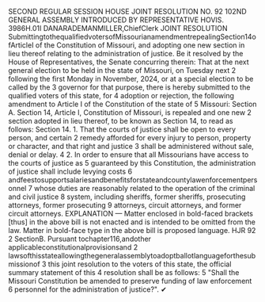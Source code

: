 SECOND REGULAR SESSION
HOUSE JOINT
RESOLUTION NO. 92
102ND GENERAL ASSEMBLY
INTRODUCED BY REPRESENTATIVE HOVIS.
3986H.01I DANARADEMANMILLER,ChiefClerk
JOINT RESOLUTION
SubmittingtothequalifiedvotersofMissourianamendmentrepealingSection14ofArticleI
of the Constitution of Missouri, and adopting one new section in lieu thereof relating
to the administration of justice.
Be it resolved by the House of Representatives, the Senate concurring therein:
That at the next general election to be held in the state of Missouri, on Tuesday next
2 following the first Monday in November, 2024, or at a special election to be called by the
3 governor for that purpose, there is hereby submitted to the qualified voters of this state, for
4 adoption or rejection, the following amendment to Article I of the Constitution of the state of
5 Missouri:
Section A. Section 14, Article I, Constitution of Missouri, is repealed and one new
2 section adopted in lieu thereof, to be known as Section 14, to read as follows:
Section 14. 1. That the courts of justice shall be open to every person, and certain
2 remedy afforded for every injury to person, property or character, and that right and justice
3 shall be administered without sale, denial or delay.
4 2. In order to ensure that all Missourians have access to the courts of justice as
5 guaranteed by this Constitution, the administration of justice shall include levying costs
6 andfeestosupportsalariesandbenefitsforstateandcountylawenforcementpersonnel
7 whose duties are reasonably related to the operation of the criminal and civil justice
8 system, including sheriffs, former sheriffs, prosecuting attorneys, former prosecuting
9 attorneys, circuit attorneys, and former circuit attorneys.
EXPLANATION — Matter enclosed in bold-faced brackets [thus] in the above bill is not enacted and is
intended to be omitted from the law. Matter in bold-face type in the above bill is proposed language.
HJR 92 2
SectionB. Pursuant tochapter116,andother applicableconstitutionalprovisionsand
2 lawsofthisstateallowingthegeneralassemblytoadoptballotlanguageforthesubmissionof
3 this joint resolution to the voters of this state, the official summary statement of this
4 resolution shall be as follows:
5 "Shall the Missouri Constitution be amended to preserve funding of law enforcement
6 personnel for the administration of justice?".
✔
